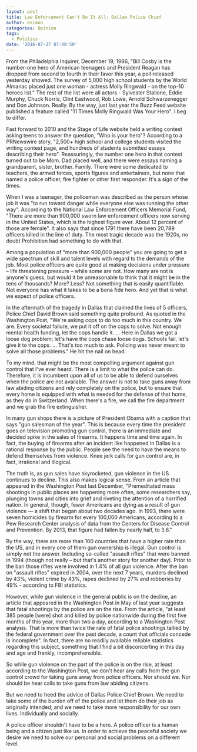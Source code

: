 ```yaml
---
layout: post
title: Law Enforcement Can't Do It All: Dallas Police Chief
author: esimon
categories: Opinion
tags:
  - Politics
date: '2016-07-27 07:40:50'
---
```

From the Philadelphia Inquirer, December 19, 1986, "Bill Cosby is the number-one hero of American teenagers and President Reagan has dropped from second to fourth in their favor this year, a poll released yesterday showed. The survey of 5,000 high school students by the World Almanac placed just one woman - actress Molly Ringwald - on the top-10 heroes list." The rest of the list were all actors - Sylvester Stallone, Eddie Murphy, Chuck Norris, Clint Eastwood, Rob Lowe, Arnold Schwarzenegger and Don Johnson. Really. By the way, just last year the Buzz Feed website published a feature called "11 Times Molly Ringwald Was Your Hero". I beg to differ. 

Fast forward to 2010 and the Stage of Life website held a writing contest asking teens to answer the question, "Who is your hero"? According to a PRNewswire story, "2,500+ high school and college students visited the writing contest page, and hundreds of students submitted essays describing their hero". Reassuringly, the number one hero in that contest turned out to be Mom. Dad placed well, and there were essays naming a grandparent, sister, brother. Family. There were some dedicated to teachers, the armed forces, sports figures and entertainers, but none that named a police officer, fire fighter or other first responder. It's a sign of the times. 

When I was a teenager, the policeman was described as the person whose job it was "to run toward danger while everyone else was running the other way". According to the National Law Enforcement Officers Memorial Fund, "There are more than 900,000 sworn law enforcement officers now serving in the United States, which is the highest figure ever. About 12 percent of those are female". It also says that since 1791 there have been 20,789 officers killed in the line of duty. The most tragic decade was the 1920s, no doubt Prohibition had something to do with that. 

Among a population of "more than 900,000 people" you are going to get a wide spectrum of skill and talent levels with regard to the demands of the job. Most police officers are quite good at making decisions under pressure – life threatening pressure – while some are not. How many are not is anyone's guess, but would it be unreasonable to think that it might be in the tens of thousands? More? Less? Not something that is easily quantifiable. Not everyone has what it takes to be a bona fide hero. And yet that is what we expect of police officers. 

In the aftermath of the tragedy in Dallas that claimed the lives of 5 officers, Police Chief David Brown said something quite profound. As quoted in the Washington Post, "We're asking cops to do too much in this country. We are. Every societal failure, we put it off on the cops to solve. Not enough mental health funding, let the cops handle it. … Here in Dallas we got a loose dog problem; let's have the cops chase loose dogs. Schools fail, let's give it to the cops. … That's too much to ask. Policing was never meant to solve all those problems." He hit the nail on head. 

To my mind, that might be the most compelling argument against gun control that I've ever heard. There is a limit to what the police can do. Therefore, it is incumbent upon all of us to be able to defend ourselves when the police are not available. The answer is not to take guns away from law abiding citizens and rely completely on the police, but to ensure that every home is equipped with what is needed for the defense of that home, as they do in Switzerland. When there's a fire, we call the fire department and we grab the fire extinguisher. 

In many gun shops there is a picture of President Obama with a caption that says "gun salesman of the year". This is because every time the president goes on television promoting gun control, there is an immediate and decided spike in the sales of firearms. It happens time and time again. In fact, the buying of firearms after an incident like happened in Dallas is a rational response by the public. People see the need to have the means to defend themselves from violence. Knee jerk calls for gun control are, in fact, irrational and illogical. 

The truth is, as gun sales have skyrocketed, gun violence in the US continues to decline. This also makes logical sense. From an article that appeared in the Washington Post last December, "Premeditated mass shootings in public places are happening more often, some researchers say, plunging towns and cities into grief and riveting the attention of a horrified nation. In general, though, fewer Americans are dying as a result of gun violence — a shift that began about two decades ago. In 1993, there were seven homicides by firearm for every 100,000 Americans, according to a Pew Research Center analysis of data from the Centers for Disease Control and Prevention. By 2013, that figure had fallen by nearly half, to 3.6." 

By the way, there are more than 100 countries that have a higher rate than the US, and in every one of them gun ownership is illegal. Gun control is simply not the answer. Including so-called "assault rifles" that were banned in 1994 (though not really – but that's another story for another day). Prior to the ban those rifles were involved in 1.4% of all gun violence. After the ban on "assault rifles" expired in 2004, over the next 7 years, murders declined by 43%, violent crime by 43%, rapes declined by 27% and robberies by 49% - according to FBI statistics. 

However, while gun violence in the general public is on the decline, an article that appeared in the Washington Post in May of last year suggests that fatal shootings by the police are on the rise. From the article, "at least 385 people [were] shot and killed by police nationwide during the first five months of this year, more than two a day, according to a Washington Post analysis. That is more than twice the rate of fatal police shootings tallied by the federal government over the past decade, a count that officials concede is incomplete". In fact, there are no readily available reliable statistics regarding this subject, something that I find a bit disconcerting in this day and age and frankly, incomprehensible. 

So while gun violence on the part of the police is on the rise, at least according to the Washington Post, we don't hear any calls from the gun control crowd for taking guns away from police officers. Nor should we. Nor should be hear calls to take guns from law abiding citizens. 

But we need to heed the advice of Dallas Police Chief Brown. We need to take some of the burden off of the police and let them do their job as originally intended; and we need to take more responsibility for our own lives. Individually and socially. 

A police officer shouldn't have to be a hero. A police officer is a human being and a citizen just like us. In order to achieve the peaceful society we desire we need to solve our personal and social problems on a different level. 

